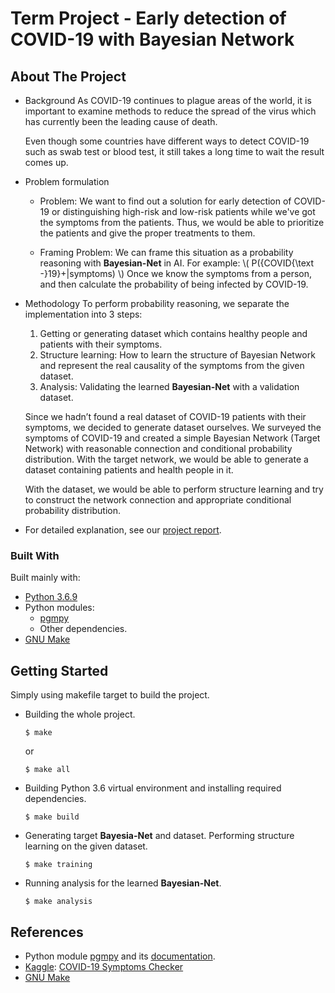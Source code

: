 Term Project - Early detection of COVID-19 with Bayesian Network
====

## About The Project

- Background
    As COVID-19 continues to plague areas of the world, it is important to examine methods to reduce the spread of the virus which has currently been the leading cause of death.
    
    Even though some countries have different ways to detect COVID-19 such as swab test or blood test, it still takes a long time to wait the result comes up.
    
- Problem formulation
    - Problem:
        We want to find out a solution for early detection of COVID-19 or distinguishing high-risk and low-risk patients while we've got the symptoms from the patients. Thus, we would be able to prioritize the patients and give the proper treatments to them.
        
    - Framing Problem:
        We can frame this situation as a probability reasoning with **Bayesian-Net** in AI.
        For example: \\( P({COVID{\text -}19}+|symptoms) \\) 
        Once we know the symptoms from a person, and then calculate the probability of being infected by COVID-19.

- Methodology
    To perform probability reasoning, we separate the implementation into 3 steps:
    1. Getting or generating dataset which contains healthy people and patients with their symptoms.
    2. Structure learning: How to learn the structure of Bayesian Network and represent the real causality of the symptoms from the given dataset. 
    3. Analysis: Validating the learned **Bayesian-Net** with a validation dataset.

    Since we hadn’t found a real dataset of COVID-19 patients with their symptoms, we decided to generate dataset ourselves. We surveyed the symptoms of COVID-19 and created a simple Bayesian Network (Target Network) with reasonable connection and conditional probability distribution. With the target network, we would be able to generate a dataset containing patients and health people in it.

    With the dataset, we would be able to perform structure learning and try to construct the network connection and appropriate conditional probability distribution.

- For detailed explanation, see our [project report](https://drive.google.com/file/d/1y2CA0RqRJhCPxCF0tXmQg_BOIbpzY_f8/view?usp=sharing).



### Built With

Built mainly with:
- [Python 3.6.9](https://www.python.org/downloads/release/python-369/)
- Python modules: 
    - [pgmpy](https://pypi.org/project/pgmpy/)
    - Other dependencies.
- [GNU Make](https://www.gnu.org/software/make/)

## Getting Started

Simply using makefile target to build the project.

- Building the whole project.
    ```shell
    $ make
    ```
    or
    ```shell
    $ make all
    ```
- Building Python 3.6 virtual environment and installing required dependencies.
    ```shell
    $ make build
    ```
- Generating target **Bayesia-Net** and dataset. Performing structure learning on the given dataset.
    ```shell
    $ make training
    ```
- Running analysis for the learned **Bayesian-Net**.
    ```shell
    $ make analysis
    ```

## References

- Python module [pgmpy](https://pypi.org/project/pgmpy/) and its [documentation](http://pgmpy.org/).
- [Kaggle](https://www.kaggle.com/): [COVID-19 Symptoms Checker
](https://www.kaggle.com/iamhungundji/covid19-symptoms-checker)
- [GNU Make](https://www.gnu.org/software/make/)